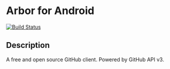# Arbor for Android
[![Build Status](https://travis-ci.org/ToastedSnackBar/arbor-android.svg?branch=master)](https://travis-ci.org/ToastedSnackBar/arbor-android)

## Description

A free and open source GitHub client. Powered by GitHub API v3.

